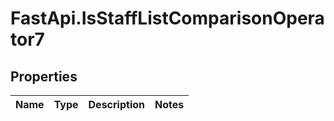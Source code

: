 # FastApi.IsStaffListComparisonOperator7

## Properties
Name | Type | Description | Notes
------------ | ------------- | ------------- | -------------
